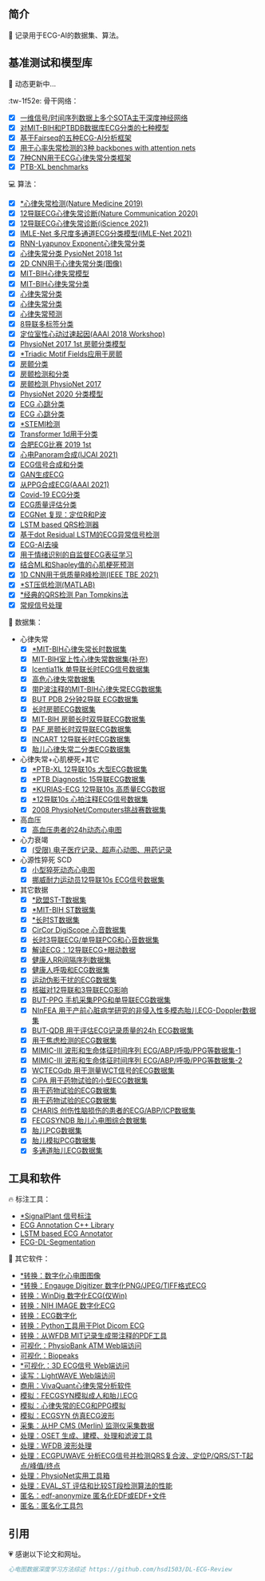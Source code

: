 ##  简介

 🚀 记录用于ECG-AI的数据集、算法。

## 基准测试和模型库

📢 动态更新中...

:tw-1f52e: 骨干网络：

- [x] [一维信号/时间序列数据上多个SOTA主干深度神经网络](https://github.com/hsd1503/resnet1d)
- [x] [对MIT-BIH和PTBDB数据库ECG分类的七种模型](https://github.com/CarlosGomes98/ECG-Classification)
- [x] [基于Fairseq的五种ECG-AI分析框架](https://github.com/Jwoo5/fairseq-signals)
- [x] [用于心率失常检测的3种 backbones with attention nets](https://github.com/Ezekiel112/Cardiac_Arrythmia_detection-ECG-_from_DeepLearning)
- [x] [7种CNN用于ECG心律失常分类框架](https://github.com/lxdv/ecg-classification)
- [x] [PTB-XL benchmarks](https://github.com/hsd1503/ecg_ptbxl_benchmarking)

💻 算法：
- [x] [*心律失常检测(Nature Medicine 2019)](https://github.com/awni/ecg)
- [x] [12导联ECG心律失常诊断(Nature Communication 2020)](https://github.com/antonior92/automatic-ecg-diagnosis)
- [x] [12导联ECG心律失常诊断(iScience 2021)](https://github.com/AIMedLab/ecg-diagnosis)
- [x] [IMLE-Net 多尺度多通道ECG分类模型(IMLE-Net 2021)](https://github.com/likith012/IMLE-Net)
- [x] [RNN-Lyapunov Exponent心律失常分类](https://github.com/YeongHyeon/Arrhythmia_Detection_RNN_and_Lyapunov)
- [x] [心律失常分类 PysioNet 2018 1st](https://github.com/ChihHanHuang/Deep-learning-ECG-The-China-Physiological-Signal-Challenge-2018-champion)
- [x] [2D CNN用于心律失常分类(图像)](https://github.com/ankur219/ECG-Arrhythmia-classification)
- [x] [MIT-BIH心律失常模型](https://github.com/hsd1503/PhysioNet)
- [x] [MIT-BIH心律失常分类](https://github.com/physhik/ecg-mit-bih)
- [x] [心律失常分类](https://github.com/ismorphism/DeepECG)
- [x] [心律失常分类](https://github.com/manideep2510/ECG-acquisition-classification)
- [x] [心律失常预测](https://github.com/starlordvk/Prediction-Of-Cardiac-Arrhythmia)
- [x] [8导联多标签分类](https://github.com/quqixun/ECG-MLC)
- [x] [定位室性心动过速起因(AAAI 2018 Workshop)](https://github.com/Prasanna1991/MMD_VAE)
- [x] [PhysioNet 2017 1st 房颤分类模型](https://github.com/hsd1503/ENCASE)
- [x] [*Triadic Motif Fields应用于房颤](https://github.com/ydup/Anomaly-Detection-in-Time-Series-with-Triadic-Motif-Fields)
- [x] [房颤分类](https://github.com/animikhaich/ECG-Atrial-Fibrillation-Classification-Using-CNN)
- [x] [房颤检测和分类](https://github.com/gogowenzhang/ECG_Detector)
- [x] [房颤检测 PhysioNet 2017](https://github.com/victorkifer/ecg-af-detection-physionet-2017)
- [x] [PhysioNet 2020 分类模型](https://github.com/hsd1503/python-classifier-2020)
- [x] [ECG 心跳分类](https://github.com/MousaviSajad/ECG-Heartbeat-Classification-seq2seq-model)
- [x] [ECG 心跳分类](https://github.com/MousaviSajad/ECG-Heartbeat-Classification-seq2seq-model)
- [x] [*STEMI检测](https://github.com/YeongHyeon/Preprocessing-Method-for-STEMI-Detection)
- [x] [Transformer 1d用于分类](https://github.com/hsd1503/transformer1d)
- [x] [合肥ECG比赛 2019 1st](https://github.com/zhengqi98/Hefei_ECG_TOP1)
- [x] [心电Panoram合成(IJCAI 2021)](https://github.com/WhatAShot/Electrocardio-Panorama)
- [x] [ECG信号合成和分类](https://github.com/mandrakedrink/ECG-Synthesis-and-Classification)
- [x] [GAN生成ECG](https://github.com/dumplingman0403/ECG-GAN)
- [x] [从PPG合成ECG(AAAI 2021)](https://github.com/pritamqu/ppg2ecg-cardiogan)
- [x] [Covid-19 ECG分类](https://github.com/mkfzdmr/COVID-19-ECG-Classification)
- [x] [ECG质量评估分类](https://github.com/Aura-healthcare/ecg_qc)
- [x] [ECGNet 复现：定位R和P波](https://github.com/busyyang/ECGNet)
- [x] [LSTM based QRS检测器](https://github.com/nerajbobra/lstm-qrs-detector)
- [x] [基于dot Residual LSTM的ECG异常信号检测](https://github.com/zabir-nabil/dot-res-lstm)
- [x] [ECG-AI去噪](https://github.com/LishenQ-1995/ECG-processing)
- [x] [用于情绪识别的自监督ECG表征学习](https://github.com/pritamqu/SSL-ECG)
- [x] [结合ML和Shapley值的心肌梗死预测](https://github.com/lujainibrahim/ecg-view-II-machine-learning)
- [x] [1D CNN用于低质量R峰检测(IEEE TBE 2021)](https://github.com/MUzairZahid/R-Peak-Detection-1D-CNN)
- [x] [*ST压低检测(MATLAB)](https://github.com/EldarShayahmetov/Ischemic-changes-analysis)
- [x] [*经典的QRS检测 Pan Tompkins法](https://github.com/adityatripathiiit/Pan_Tompkins_QRS_Detection)
- [x] [常规信号处理](https://github.com/ngebodh/SignalProcessing)

📰 数据集：

- 心律失常
	- [x] [*MIT-BIH心律失常长时数据集](https://physionet.org/content/mitdb/1.0.0/)
	 - [x] [MIT-BIH室上性心律失常数据集(补充)](https://www.physionet.org/content/svdb/1.0.0/)
	- [x] [Icentia11k 单导联长时ECG信号数据集](https://www.physionet.org/content/icentia11k-continuous-ecg/1.0/)
	- [x] [高危心律失常数据集](https://www.physionet.org/content/ecg-fragment-high-risk-label/1.0.0/)
	- [x] [带P波注释的MIT-BIH心律失常ECG数据集](https://www.physionet.org/content/pwave/1.0.0/)
	- [x] [BUT PDB 2分钟2导联 ECG数据集](https://www.physionet.org/content/but-pdb/1.0.0/)
	- [x] [长时房颤ECG数据集](https://www.physionet.org/content/ltafdb/1.0.0/)
	- [x] [MIT-BIH 房颤长时双导联ECG数据集](https://physionet.org/content/afdb/1.0.0/)
	- [x] [PAF 房颤长时双导联ECG数据集](https://physionet.org/content/afpdb/1.0.0/)
	- [x] [INCART 12导联长时ECG数据集](https://www.physionet.org/content/incartdb/1.0.0/)
	- [x] [胎儿心律失常二分类ECG数据集](https://www.physionet.org/content/nifeadb/1.0.0/)

- 心律失常+心肌梗死+其它
	- [x] [*PTB-XL 12导联10s 大型ECG数据集](https://www.physionet.org/content/ptb-xl/1.0.1/)
	- [x] [*PTB Diagnostic 15导联ECG数据集](https://www.physionet.org/content/ptbdb/1.0.0/)
	- [x] [*KURIAS-ECG 12导联10s 高质量ECG数据](https://www.physionet.org/content/kurias-ecg/1.0/)
	- [x] [*12导联10s 心拍注释ECG信号数据集](https://www.physionet.org/content/ludb/1.0.1/)
	- [x] [2008 PhysioNet/Computers挑战赛数据集](https://www.physionet.org/content/twadb/1.0.0/)

- 高血压
	- [x] [高血压患者的24h动态心电图](https://www.physionet.org/content/shareedb/1.0.0/)

- 心力衰竭
	- [x] [(受限) 电子医疗记录、超声心动图、用药记录](https://www.physionet.org/content/heart-failure-zigong/1.3/)

- 心源性猝死 SCD
	- [x] [小型猝死动态心电图](https://physionet.org/content/sddb/1.0.0/)
	- [x] [挪威耐力运动员12导联10s ECG信号数据集](https://www.physionet.org/content/norwegian-athlete-ecg/1.0.0/)

- 其它数据
	 - [x] [*欧盟ST-T数据集](https://www.physionet.org/content/edb/1.0.0/)
	 - [x] [*MIT-BIH ST数据集](https://physionet.org/content/stdb/1.0.0/)
	 - [x] [*长时ST数据集](https://www.physionet.org/content/ltstdb/1.0.0/)
	 - [x] [CirCor DigiScope 心音数据集](https://www.physionet.org/content/circor-heart-sound/1.0.3/)
	 - [x] [长时3导联ECG/单导联PCG和心音数据集](https://www.physionet.org/content/ephnogram/1.0.0/)
	 - [x] [解读ECG：12导联ECG+眼动数据](https://www.physionet.org/content/eye-tracking-ecg/1.0.0/)
	 - [x] [健康人RR间隔序列数据集](https://www.physionet.org/content/rr-interval-healthy-subjects/1.0.0/)
	 - [x] [健康人呼吸和ECG数据集](https://www.physionet.org/content/cebsdb/1.0.0/)
	 - [x] [运动伪影干扰的ECG数据集](https://www.physionet.org/content/macecgdb/1.0.0/)
	 - [x] [核磁对12导联和3导联ECG影响](https://www.physionet.org/content/mhd-effect-ecg-mri/1.0.0/)
	 - [x] [BUT-PPG 手机采集PPG和单导联ECG数据集](https://www.physionet.org/content/butppg/1.0.0/)
	 - [x] [NInFEA 用于产前心脏病学研究的非侵入性多模态胎儿ECG-Doppler数据集](https://www.physionet.org/content/ninfea/1.0.0/)
	 - [x] [BUT-QDB 用于评估ECG记录质量的24h ECG数据集](https://www.physionet.org/content/butqdb/1.0.0/)
	 - [x] [用于焦虑检测的ECG数据集](https://www.physionet.org/content/ecg-spider-clip/1.0.0/)
	 - [x] [MIMIC-III 波形和生命体征时间序列 ECG/ABP/呼吸/PPG等数据集-1](https://www.physionet.org/content/mimic3wdb-matched/1.0/)
	 - [x] [MIMIC-III 波形和生命体征时间序列 ECG/ABP/呼吸/PPG等数据集-2](https://www.physionet.org/content/mimic3wdb/1.0/)
	 - [x] [WCTECGdb 用于测量WCT信号的ECG数据集](https://www.physionet.org/content/wctecgdb/1.0.1/)
	 - [x] [CiPA 用于药物试验的小型ECG数据集](https://www.physionet.org/content/ecgcipa/1.0.0/)
	 - [x] [用于药物试验的ECG数据集](https://www.physionet.org/content/ecgdmmld/1.0.0/)
	 - [x] [用于药物试验的ECG数据集](https://www.physionet.org/content/ecgrdvq/1.0.0/)
	 - [x] [CHARIS 创伤性脑损伤的患者的ECG/ABP/ICP数据集](https://www.physionet.org/content/charisdb/1.0.0/)
	 - [x] [FECGSYNDB 胎儿心电图综合数据集](https://www.physionet.org/content/fecgsyndb/1.0.0/)
	 - [x] [胎儿PCG数据集](https://www.physionet.org/content/fpcgdb/1.0.0/)
	 - [x] [胎儿模拟PCG数据集](https://www.physionet.org/content/simfpcgdb/1.0.0/)
	 - [x] [多通道胎儿ECG数据集](https://www.physionet.org/content/adfecgdb/1.0.0/)

## 工具和软件

🔥 标注工具：
- [*SignalPlant 信号标注](https://www.medisig.com/signalplant/)
- [ECG Annotation C++ Library](https://www.codeproject.com/Articles/20995/ECG-Annotation-C-Library)
- [LSTM based ECG Annotator](https://github.com/ankur219/Deep-Learning-Based-ECG-Annotator)
- [ECG-DL-Segmentation](https://github.com/jergusadamec/ecg-deep-segmentation)

🏃 其它软件：
- [*转换：数字化心电图图像](https://github.com/Tereshchenkolab/paper-ecg)
- [*转换：Engauge Digitizer 数字化PNG/JPEG/TIFF格式ECG](http://markummitchell.github.io/engauge-digitizer/)
- [转换：WinDig 数字化ECG(仅Win)](http://www.unige.ch/sciences/chifi/cpb/windig.html)
- [转换：NIH IMAGE 数字化ECG](https://imagej.nih.gov/nih-image/)
- [转换：ECG数字化](https://github.com/ritikajha/ECG-Digitization)
- [转换：Python工具用于Plot Dicom ECG](https://github.com/marcodebe/dicom-ecg-plot)
- [转换：从WFDB MIT记录生成带注释的PDF工具](https://github.com/angelpinheiro/mit2pdf)
- [可视化：PhysioBank ATM Web端访问](https://archive.physionet.org/cgi-bin/atm/ATM)
- [可视化：Biopeaks](https://github.com/JanCBrammer/biopeaks)
- [*可视化：3D ECG信号 Web端访问](https://github.com/mikael-kalstad/3CG)
- [读写：LightWAVE Web端访问](https://physionet.org/lightwave/)
- [商用：VivaQuant心律失常分析软件](https://www.vivaquant.com/services/software.htm)
- [模拟：FECGSYN模拟成人和胎儿ECG](http://fernandoandreotti.github.io/fecgsyn/)
- [模拟：心律失常的ECG和PPG模拟](https://www.physionet.org/content/ecg-ppg-simulator-arrhythmia/1.3.1/)
- [模拟：ECGSYN 仿真ECG波形](https://www.physionet.org/content/ecgsyn/1.0.0/)
- [采集：从HP CMS (Merlin) 监测仪采集数据](https://www.physionet.org/content/record/1.0.0/)
- [处理：OSET 生成、建模、处理和滤波工具](https://sameni.org/OSET/)
- [处理：WFDB 波形处理](https://www.physionet.org/content/wfdb-python/3.4.1/)
- [处理：ECGPUWAVE 分析ECG信号并检测QRS复合波、定位P/QRS/ST-T起点/峰值/终点](https://www.physionet.org/content/ecgpuwave/1.3.4/)
- [处理：PhysioNet实用工具箱](https://www.physionet.org/content/pcst/1.0.0/)
- [处理：EVAL_ST 评估和比较ST段检测算法的性能](https://www.physionet.org/content/eval-st/1.0.0/)
- [匿名：edf-anonymize 匿名化EDF或EDF+文件](https://www.physionet.org/content/edf-anonymize/1.0.0/)
- [匿名：匿名化工具包](https://www.physionet.org/content/deid/1.1/)

## 引用

💗 感谢以下论文和网址。

```bibtex
心电图数据深度学习方法综述 https://github.com/hsd1503/DL-ECG-Review
```
